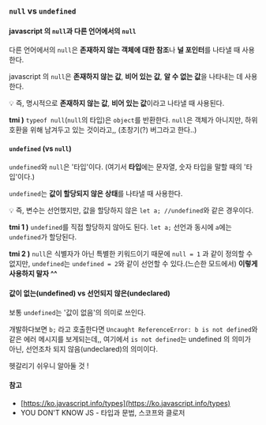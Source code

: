 ### `null` vs `undefined`

#### javascript 의 `null`과 다른 언어에서의 `null`
다른 언어에서의 `null`은 **존재하지 않는 객체에 대한 참조**나 **널 포인터**를 나타낼 때 사용한다.

javascript 의 `null`은 **존재하지 않는 값**, **비어 있는 값**, **알 수 없는 값**을 나타내는 데 사용한다.

💡 즉, 명시적으로 **존재하지 않는 값**, **비어 있는 값**이라고 나타낼 때 사용된다.

**tmi )**
`typeof null`(`null`의 타입)은 `object`를 반환한다. 
`null`은 객체가 아니지만, 하위 호환을 위해 남겨두고 있는 것이라고,, (초창기(?) 버그라고 한다..)

#### `undefined` (vs `null`)

`undefined`와 `null`은 '타입'이다. (여기서 **타입**에는 문자열, 숫자 타입을 말할 때의 '타입'이다.)

`undefined`는 **값이 할당되지 않은 상태**를 나타낼 때 사용한다.
    
💡 즉, 변수는 선언했지만, 값을 할당하지 않은 `let a; //undefined`와 같은 경우이다.

**tmi 1 )**
`undefined`를 직접 할당하지 않아도 된다. `let a;` 선언과 동시에 `a`에는 `undefined`가 할당된다.

**tmi 2 )**
`null`은 식별자가 아닌 특별한 키워드이기 때문에 `null = 1` 과 같이 정의할 수 없지만,
`undefined`는 `undefined = 2`와 같이 선언할 수 있다.(느슨한 모드에서) **이렇게 사용하지 말자 ^^**

#### 값이 없는(undefined) vs 선언되지 않은(undeclared)

보통 `undefined`는 '값이 없음'의 의미로 쓰인다.

개발하다보면 `b;` 라고 호출한다면 `Uncaught ReferenceError: b is not defined`와 같은 에러 메시지를 보게되는데,,
여기에서 `is not defined`는 undefined 의 의미가 아닌, 선언조차 되지 않음(undeclared)의 의미이다.

헷갈리기 쉬우니 알아둘 것 !


#### 참고
- [https://ko.javascript.info/types](https://ko.javascript.info/types)
- YOU DON'T KNOW JS - 타입과 문법, 스코프와 클로저